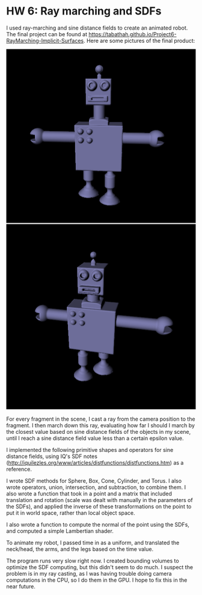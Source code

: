 # HW 6: Ray marching and SDFs

I used ray-marching and sine distance fields to create an animated robot. The final project can be found at https://tabathah.github.io/Project6-RayMarching-Implicit-Surfaces. Here are some pictures of the final product:

![](./robot1.PNG) ![](./robot2.PNG)

For every fragment in the scene, I cast a ray from the camera position to the fragment. I then march down this ray, evaluating how far I should I march by the closest value based on sine distance fields of the objects in my scene, until I reach a sine distance field value less than a certain epsilon value. 

I implemented the following primitive shapes and operators for sine distance fields, using IQ's SDF notes (http://iquilezles.org/www/articles/distfunctions/distfunctions.htm) as a reference.

I wrote SDF methods for Sphere, Box, Cone, Cylinder, and Torus. I also wrote operators, union, intersection, and subtraction, to combine them. I also wrote a function that took in a point and a matrix that included translation and rotation (scale was dealt with manually in the parameters of the SDFs), and applied the inverse of these transformations on the point to put it in world space, rather than local object space.

I also wrote a function to compute the normal of the point using the SDFs, and computed a simple Lambertian shader. 

To animate my robot, I passed time in as a uniform, and translated the neck/head, the arms, and the legs based on the time value.

The program runs very slow right now. I created bounding volumes to optimize the SDF computing, but this didn't seem to do much. I suspect the problem is in my ray casting, as I was having trouble doing camera computations in the CPU, so I do them in the GPU. I hope to fix this in the near future.  